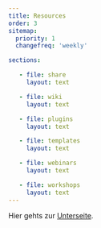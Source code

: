 ```yaml
---
title: Resources
order: 3
sitemap:
  priority: 1
  changefreq: 'weekly'

sections:

   - file: share
     layout: text

   - file: wiki
     layout: text

   - file: plugins
     layout: text

   - file: templates
     layout: text

   - file: webinars
     layout: text

   - file: workshops
     layout: text
---
```


Hier gehts zur [Unterseite](./files/).